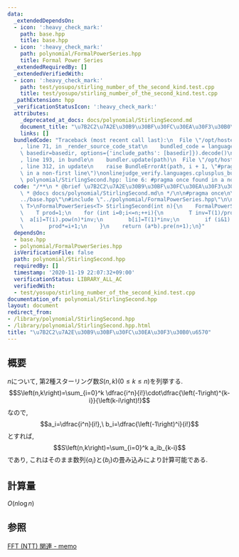 ```yaml
---
data:
  _extendedDependsOn:
  - icon: ':heavy_check_mark:'
    path: base.hpp
    title: base.hpp
  - icon: ':heavy_check_mark:'
    path: polynomial/FormalPowerSeries.hpp
    title: Formal Power Series
  _extendedRequiredBy: []
  _extendedVerifiedWith:
  - icon: ':heavy_check_mark:'
    path: test/yosupo/stirling_number_of_the_second_kind.test.cpp
    title: test/yosupo/stirling_number_of_the_second_kind.test.cpp
  _pathExtension: hpp
  _verificationStatusIcon: ':heavy_check_mark:'
  attributes:
    _deprecated_at_docs: docs/polynomial/StirlingSecond.md
    document_title: "\u7B2C2\u7A2E\u30B9\u30BF\u30FC\u30EA\u30F3\u30B0\u6570"
    links: []
  bundledCode: "Traceback (most recent call last):\n  File \"/opt/hostedtoolcache/Python/3.9.1/x64/lib/python3.9/site-packages/onlinejudge_verify/documentation/build.py\"\
    , line 71, in _render_source_code_stat\n    bundled_code = language.bundle(stat.path,\
    \ basedir=basedir, options={'include_paths': [basedir]}).decode()\n  File \"/opt/hostedtoolcache/Python/3.9.1/x64/lib/python3.9/site-packages/onlinejudge_verify/languages/cplusplus.py\"\
    , line 193, in bundle\n    bundler.update(path)\n  File \"/opt/hostedtoolcache/Python/3.9.1/x64/lib/python3.9/site-packages/onlinejudge_verify/languages/cplusplus_bundle.py\"\
    , line 312, in update\n    raise BundleErrorAt(path, i + 1, \"#pragma once found\
    \ in a non-first line\")\nonlinejudge_verify.languages.cplusplus_bundle.BundleErrorAt:\
    \ polynomial/StirlingSecond.hpp: line 6: #pragma once found in a non-first line\n"
  code: "/**\n * @brief \u7B2C2\u7A2E\u30B9\u30BF\u30FC\u30EA\u30F3\u30B0\u6570\n\
    \ * @docs docs/polynomial/StirlingSecond.md\n */\n\n#pragma once\n\n#include \"\
    ../base.hpp\"\n#include \"../polynomial/FormalPowerSeries.hpp\"\n\ntemplate<typename\
    \ T>\nFormalPowerSeries<T> StirlingSecond(int n){\n    FormalPowerSeries<T> a(n+1),b(n+1);\n\
    \    T prod=1;\n    for (int i=0;i<=n;++i){\n        T inv=T(1)/prod;\n      \
    \  a[i]=T(i).pow(n)*inv;\n        b[i]=T(1)*inv;\n        if (i&1) b[i]*=-1;\n\
    \        prod*=i+1;\n    }\n    return (a*b).pre(n+1);\n}"
  dependsOn:
  - base.hpp
  - polynomial/FormalPowerSeries.hpp
  isVerificationFile: false
  path: polynomial/StirlingSecond.hpp
  requiredBy: []
  timestamp: '2020-11-19 22:07:32+09:00'
  verificationStatus: LIBRARY_ALL_AC
  verifiedWith:
  - test/yosupo/stirling_number_of_the_second_kind.test.cpp
documentation_of: polynomial/StirlingSecond.hpp
layout: document
redirect_from:
- /library/polynomial/StirlingSecond.hpp
- /library/polynomial/StirlingSecond.hpp.html
title: "\u7B2C2\u7A2E\u30B9\u30BF\u30FC\u30EA\u30F3\u30B0\u6570"
---
```

## 概要
$n$について, 第2種スターリング数$S\left(n,k\right)\left(0\leq k \leq n\right)$を列挙する.
$$S\left(n,k\right)=\sum_{i=0}^k \dfrac{i^n}{i!}\cdot\dfrac{\left(-1\right)^{k-i}}{\left(k-i\right)!}$$
なので,
$$a_i=\dfrac{i^n}{i!},\ b_i=\dfrac{\left(-1\right)^i}{i!}$$
とすれば,
$$S\left(n,k\right)=\sum_{i=0}^k a_ib_{k-i}$$
であり, これはそのまま数列$\left\{a_i\right\}$と$\left\{b_i\right\}$の畳み込みにより計算可能である.

## 計算量
$O\left(n\log{n}\right)$

## 参照
[FFT (NTT) 関連 - memo](https://min-25.hatenablog.com/entry/2015/04/07/160154)